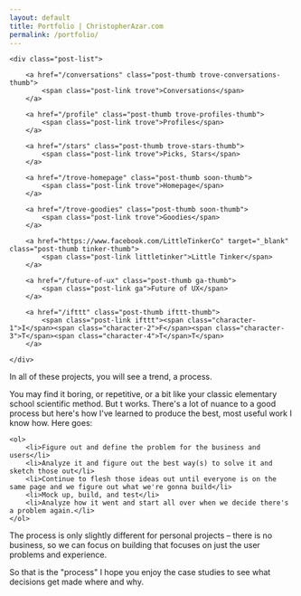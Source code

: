 ```yaml
---
layout: default
title: Portfolio | ChristopherAzar.com
permalink: /portfolio/
---
```


<!-- <h1 class="mess">WORK IN PROGRESS </h1>
<h3 class="mess">(aren't we all)</h3>-->

<div class="portfolio-index-content">

    <div class="post-list">

        <a href="/conversations" class="post-thumb trove-conversations-thumb">
            <span class="post-link trove">Conversations</span>
        </a>

        <a href="/profile" class="post-thumb trove-profiles-thumb">
            <span class="post-link trove">Profiles</span>
        </a>

        <a href="/stars" class="post-thumb trove-stars-thumb">
            <span class="post-link trove">Picks, Stars</span>
        </a>

        <a href="/trove-homepage" class="post-thumb soon-thumb">
            <span class="post-link trove">Homepage</span>
        </a>

        <a href="/trove-goodies" class="post-thumb soon-thumb">
            <span class="post-link trove">Goodies</span>
        </a>

        <a href="https://www.facebook.com/LittleTinkerCo" target="_blank" class="post-thumb tinker-thumb">
            <span class="post-link littletinker">Little Tinker</span>
        </a>

        <a href="/future-of-ux" class="post-thumb ga-thumb">
            <span class="post-link ga">Future of UX</span>
        </a>

        <a href="/ifttt" class="post-thumb ifttt-thumb">
            <span class="post-link ifttt"><span class="character-1">I</span><span class="character-2">F</span><span class="character-3">T</span><span class="character-4">T</span>T</span>
        </a>

    </div>

<p>In all of these projects, you will see a trend, a process.</p>

<p>You may find it boring, or repetitive, or a bit like your classic elementary school scientific method. But t works. There's a lot of nuance to a good process but here's how I've learned to produce the best, most useful work I know how. Here goes:</p>

    <ol>
        <li>Figure out and define the problem for the business and users</li>
        <li>Analyze it and figure out the best way(s) to solve it and sketch those out</li>
        <li>Continue to flesh those ideas out until everyone is on the same page and we figure out what we're gonna build</li>
        <li>Mock up, build, and test</li>
        <li>Analyze how it went and start all over when we decide there's a problem again.</li>
    </ol>

<p>The process is only slightly different for personal projects – there is no business, so we can focus on building that focuses on just the user problems and experience.</p>

<p>So that is the "process" I hope you enjoy the case studies to see what decisions get made where and why.</p>

</div>
